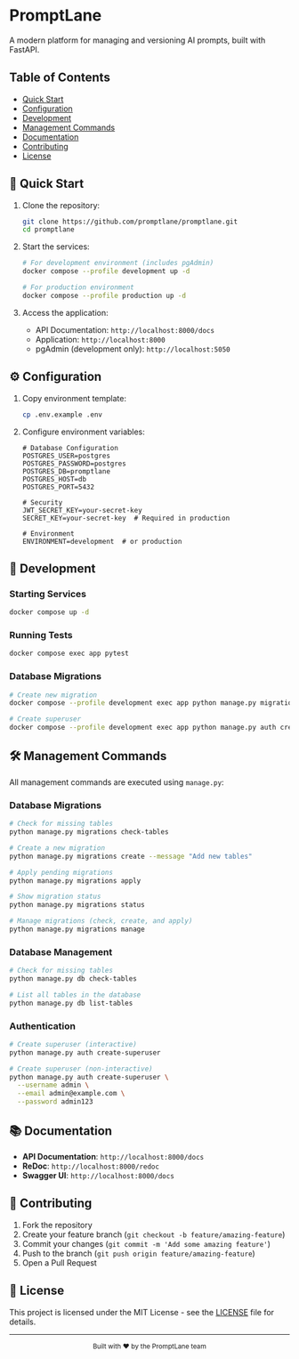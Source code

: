 # PromptLane

A modern platform for managing and versioning AI prompts, built with FastAPI.

## Table of Contents
- [Quick Start](#-quick-start)
- [Configuration](#-configuration)
- [Development](#-development)
- [Management Commands](#-management-commands)
- [Documentation](#-documentation)
- [Contributing](#-contributing)
- [License](#-license)

## 🚀 Quick Start

1. Clone the repository:
   ```bash
   git clone https://github.com/promptlane/promptlane.git
   cd promptlane
   ```

2. Start the services:
   ```bash
   # For development environment (includes pgAdmin)
   docker compose --profile development up -d

   # For production environment
   docker compose --profile production up -d
   ```

3. Access the application:
   - API Documentation: `http://localhost:8000/docs`
   - Application: `http://localhost:8000`
   - pgAdmin (development only): `http://localhost:5050`

## ⚙️ Configuration

1. Copy environment template:
   ```bash
   cp .env.example .env
   ```

2. Configure environment variables:
   ```env
   # Database Configuration
   POSTGRES_USER=postgres
   POSTGRES_PASSWORD=postgres
   POSTGRES_DB=promptlane
   POSTGRES_HOST=db
   POSTGRES_PORT=5432

   # Security
   JWT_SECRET_KEY=your-secret-key
   SECRET_KEY=your-secret-key  # Required in production

   # Environment
   ENVIRONMENT=development  # or production
   ```

## 🔧 Development

### Starting Services
```bash
docker compose up -d
```

### Running Tests
```bash
docker compose exec app pytest
```

### Database Migrations
```bash
# Create new migration
docker compose --profile development exec app python manage.py migrations manage

# Create superuser
docker compose --profile development exec app python manage.py auth create-superuser
```

## 🛠️ Management Commands

All management commands are executed using `manage.py`:

### Database Migrations
```bash
# Check for missing tables
python manage.py migrations check-tables

# Create a new migration
python manage.py migrations create --message "Add new tables"

# Apply pending migrations
python manage.py migrations apply

# Show migration status
python manage.py migrations status

# Manage migrations (check, create, and apply)
python manage.py migrations manage
```

### Database Management
```bash
# Check for missing tables
python manage.py db check-tables

# List all tables in the database
python manage.py db list-tables
```

### Authentication
```bash
# Create superuser (interactive)
python manage.py auth create-superuser

# Create superuser (non-interactive)
python manage.py auth create-superuser \
  --username admin \
  --email admin@example.com \
  --password admin123
```

## 📚 Documentation

- **API Documentation**: `http://localhost:8000/docs`
- **ReDoc**: `http://localhost:8000/redoc`
- **Swagger UI**: `http://localhost:8000/docs`

## 🤝 Contributing

1. Fork the repository
2. Create your feature branch (`git checkout -b feature/amazing-feature`)
3. Commit your changes (`git commit -m 'Add some amazing feature'`)
4. Push to the branch (`git push origin feature/amazing-feature`)
5. Open a Pull Request

## 📄 License

This project is licensed under the MIT License - see the [LICENSE](LICENSE) file for details.

---

<div align="center">
  <sub>Built with ❤️ by the PromptLane team</sub>
</div>

